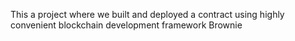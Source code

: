 This a project where we built and deployed a contract using highly convenient blockchain development framework Brownie
